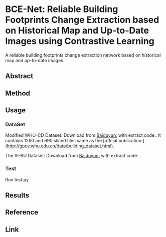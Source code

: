 # BCE-Net: Reliable Building Footprints Change Extraction based on Historical Map and Up-to-Date Images using Contrastive Learning
A reliable building footprints change extraction network based on historical map and up-to-date images


## Abstract

## Method

## Usage

### DataSet
 
Modified WHU-CD Dataset: Download from [Baiduyun:](https://pan.baidu.com/) with extract code:. It contains 1260 and 690 sliced tiles same as the [offcial publication:] (http://gpcv.whu.edu.cn/data/building_dataset.html).   


The SI-BU Dataset:  Download from [Baiduyun:](https://pan.baidu.com/) with extract code: . 




### Test
Run test.py

## Results

## Reference

## Link
